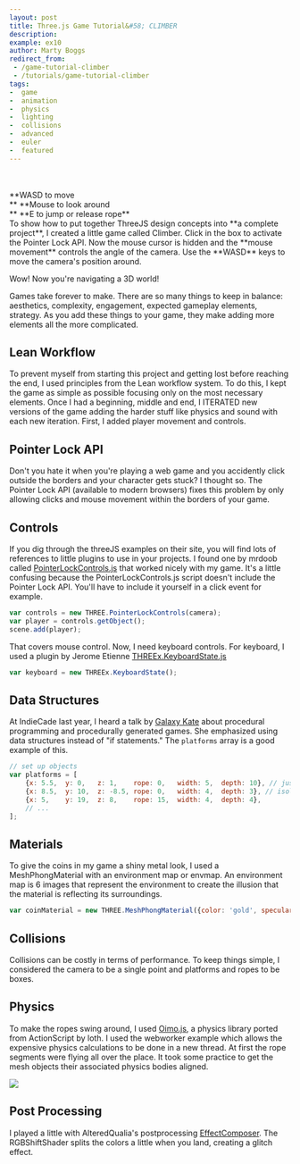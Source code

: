 ```yaml
---
layout: post
title: Three.js Game Tutorial&#58; CLIMBER
description:
example: ex10
author: Marty Boggs
redirect_from:
 - /game-tutorial-climber
 - /tutorials/game-tutorial-climber
tags:
-  game
-  animation
-  physics
-  lighting
-  collisions
-  advanced
-  euler
-  featured
---
```

<br>
<br>
**WASD to move<br>**
**Mouse to look around<br>**
**E to jump or release rope**
<!--more-->

<div id="info"></div>
To show how to put together ThreeJS design concepts into **a complete project**, I created a little game called Climber. Click in the box to activate the Pointer Lock API. Now the mouse cursor is hidden and the **mouse movement** controls the angle of the camera. Use the **WASD** keys to move the camera's position around.

Wow! Now you're navigating a 3D world!

Games take forever to make. There are so many things to keep in balance: aesthetics, complexity, engagement, expected gameplay elements, strategy. As you add these things to your game, they make adding more elements all the more complicated.

## Lean Workflow

To prevent myself from starting this project and getting lost before reaching the end, I used principles from the Lean workflow system. To do this, I kept the game as simple as possible focusing only on the most necessary elements. Once I had a beginning, middle and end, I ITERATED new versions of the game adding the harder stuff like physics and sound with each new iteration. First, I added player movement and controls.

## Pointer Lock API

Don't you hate it when you're playing a web game and you accidently click outside the borders and your character gets stuck? I thought so. The Pointer Lock API (available to modern browsers) fixes this problem by only allowing clicks and mouse movement within the borders of your game.

## Controls

If you dig through the threeJS examples on their site, you will find lots of references to little plugins to use in your projects. I found one by mrdoob called <a href="https://threejs.org/examples/js/controls/PointerLockControls.js" target="_blank" rel="nofollow">PointerLockControls.js</a> that worked nicely with my game. It's a little confusing because the PointerLockControls.js script doesn't include the Pointer Lock API. You'll have to include it yourself in a click event for example.

```javascript
var controls = new THREE.PointerLockControls(camera);
var player = controls.getObject();
scene.add(player);
```

That covers mouse control. Now, I need keyboard controls. For keyboard, I used a plugin by Jerome Etienne <a href="https://github.com/jeromeetienne/threex.keyboardstate" target="_blank" rel="nofollow">THREEx.KeyboardState.js</a>

```javascript
var keyboard = new THREEx.KeyboardState();
```

## Data Structures

At IndieCade last year, I heard a talk by <a href="http://www.galaxykate.com/" target="_blank" rel="nofollow">Galaxy Kate</a> about procedural programming and procedurally generated games. She emphasized using data structures instead of "if statements." The `platforms` array is a good example of this.

```javascript
// set up objects
var platforms = [
	{x: 5.5,  y: 0,   z: 1,    rope: 0,   width: 5,  depth: 10}, // just above ground level
	{x: 8.5,  y: 10,  z: -8.5, rope: 0,   width: 4,  depth: 3}, // isolated
	{x: 5,    y: 19,  z: 8,    rope: 15,  width: 4,  depth: 4},
	// ...
];
```

## Materials

To give the coins in my game a shiny metal look, I used a MeshPhongMaterial with an environment map or envmap. An environment map is 6 images that represent the environment to create the illusion that the material is reflecting its surroundings.

```javascript
var coinMaterial = new THREE.MeshPhongMaterial({color: 'gold', specular: 'white', shininess: 100, envMap: coinBg, reflectivity: 0.2, combine: THREE.MixOperation});
```

## Collisions

Collisions can be costly in terms of performance. To keep things simple, I considered the camera to be a single point and platforms and ropes to be boxes.

## Physics

To make the ropes swing around, I used <a href="https://github.com/lo-th/Oimo.js/" target="_blank" rel="nofollow">Oimo.js</a>, a physics library ported from ActionScript by loth. I used the webworker example which allows the expensive physics calculations to be done in a new thread. At first the rope segments were flying all over the place. It took some practice to get the mesh objects their associated physics bodies aligned.

<img src="{{site.url}}/images/spaghetti.jpg">

## Post Processing

I played a little with AlteredQualia's postprocessing <a href="http://threejs.org/examples/js/postprocessing/EffectComposer.js" target="_blank" rel="nofollow">EffectComposer</a>. The RGBShiftShader splits the colors a little when you land, creating a glitch effect.

<script src="http://threejs.org/examples/js/shaders/CopyShader.js"></script>
<script src="http://threejs.org/examples/js/shaders/DotScreenShader.js"></script>
<script src="http://threejs.org/examples/js/shaders/RGBShiftShader.js"></script>
<script src="http://threejs.org/examples/js/postprocessing/EffectComposer.js"></script>
<script src="http://threejs.org/examples/js/postprocessing/RenderPass.js"></script>
<script src="http://threejs.org/examples/js/postprocessing/MaskPass.js"></script>
<script src="http://threejs.org/examples/js/postprocessing/ShaderPass.js"></script>
<script src="{{site.url}}/js/lib/PointerLockControls.js"></script>
